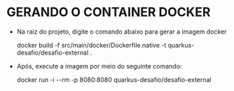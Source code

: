 # GERANDO O CONTAINER DOCKER

- Na raiz do projeto, digite o comando abaixo para gerar a imagem docker

	docker build -f src/main/docker/Dockerfile.native -t quarkus-desafio/desafio-external .
	
- Após, execute a imagem por meio do seguinte comando:

	docker run -i --rm -p 8080:8080 quarkus-desafio/desafio-external